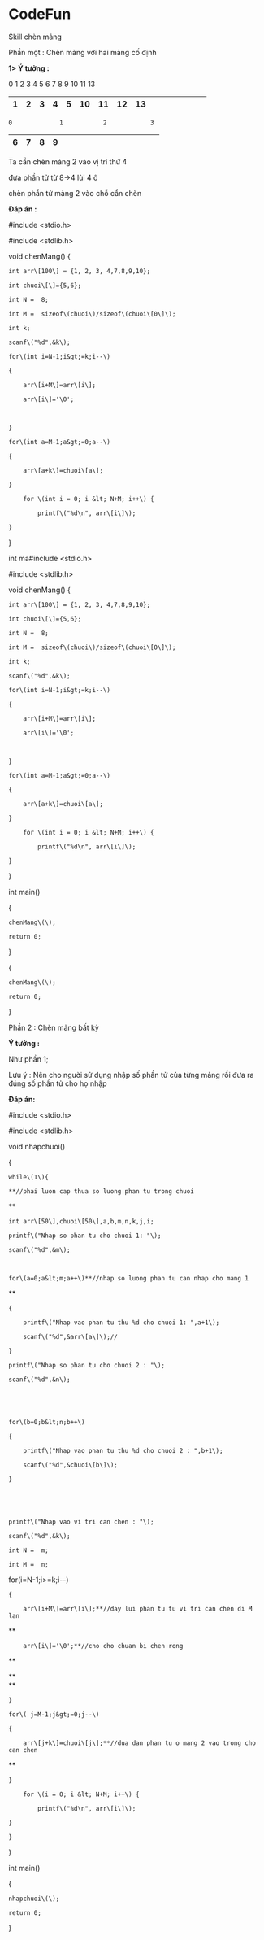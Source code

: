 # CodeFun

Skill chèn mảng

Phần một : Chèn mảng với hai mảng cố định

**1&gt; Ý tưởng :**

 0           1             2           3            4             5           6            7           8            9           10         11         13       

| 1 | 2 | 3 | 4 | 5 | 10 | 11 | 12 | 13 |  |  |  |  |  |  |  |
| :---: | :--- | :--- | :--- | :--- | :--- | :--- | :--- | :--- | :--- | :--- | :--- | :--- | :--- | :--- | :--- |


```
0             1           2            3
```

| 6 | 7 | 8 | 9 |  |  |  |  |  |  |  |  |  |  |  |  |
| :--- | :--- | :--- | :--- | :--- | :--- | :--- | :--- | :--- | :--- | :--- | :--- | :--- | :--- | :--- | :--- |


Ta cần chèn mảng 2  vào vị trí thứ 4

đưa phần tử từ 8-&gt;4 lùi 4 ô

chèn phần tử mảng 2 vào chỗ cần chèn

**Đáp án :**

\#include &lt;stdio.h&gt;

\#include &lt;stdlib.h&gt;

void chenMang\(\) {

```
int arr\[100\] = {1, 2, 3, 4,7,8,9,10};

int chuoi\[\]={5,6};

int N =  8;

int M =  sizeof\(chuoi\)/sizeof\(chuoi\[0\]\);

int k;

scanf\("%d",&k\);

for\(int i=N-1;i&gt;=k;i--\)

{

    arr\[i+M\]=arr\[i\];

    arr\[i\]='\0';



}

for\(int a=M-1;a&gt;=0;a--\)

{

    arr\[a+k\]=chuoi\[a\];

}

    for \(int i = 0; i &lt; N+M; i++\) {

        printf\("%d\n", arr\[i\]\);

}
```

}

int ma\#include &lt;stdio.h&gt;

\#include &lt;stdlib.h&gt;

void chenMang\(\) {

```
int arr\[100\] = {1, 2, 3, 4,7,8,9,10};

int chuoi\[\]={5,6};

int N =  8;

int M =  sizeof\(chuoi\)/sizeof\(chuoi\[0\]\);

int k;

scanf\("%d",&k\);

for\(int i=N-1;i&gt;=k;i--\)

{

    arr\[i+M\]=arr\[i\];

    arr\[i\]='\0';



}

for\(int a=M-1;a&gt;=0;a--\)

{

    arr\[a+k\]=chuoi\[a\];

}

    for \(int i = 0; i &lt; N+M; i++\) {

        printf\("%d\n", arr\[i\]\);

}
```

}

int main\(\)

{

```
chenMang\(\);

return 0;
```

}

{

```
chenMang\(\);

return 0;
```

}

Phần 2 : Chèn mảng bất kỳ

**Ý tưởng :**

Như phần 1;

Lưu ý : Nên cho người sử dụng nhập số phần tử của từng mảng rồi đưa ra đúng số phần tử cho họ nhập

**Đáp án:**

\#include &lt;stdio.h&gt;

\#include &lt;stdlib.h&gt;

void nhapchuoi\(\)

{

```
while\(1\){

**//phai luon cap thua so luong phan tu trong chuoi
```

\*\*

```
int arr\[50\],chuoi\[50\],a,b,m,n,k,j,i;

printf\("Nhap so phan tu cho chuoi 1: "\);

scanf\("%d",&m\);



for\(a=0;a&lt;m;a++\)**//nhap so luong phan tu can nhap cho mang 1
```

\*\*

```
{

    printf\("Nhap vao phan tu thu %d cho chuoi 1: ",a+1\);

    scanf\("%d",&arr\[a\]\);//

}

printf\("Nhap so phan tu cho chuoi 2 : "\);

scanf\("%d",&n\);





for\(b=0;b&lt;n;b++\)

{

    printf\("Nhap vao phan tu thu %d cho chuoi 2 : ",b+1\);

    scanf\("%d",&chuoi\[b\]\);

}





printf\("Nhap vao vi tri can chen : "\);

scanf\("%d",&k\);

int N =  m;

int M =  n;
```

for\(i=N-1;i&gt;=k;i--\)

```
{

    arr\[i+M\]=arr\[i\];**//day lui phan tu tu vi tri can chen di M lan
```

\*\*

```
    arr\[i\]='\0';**//cho cho chuan bi chen rong
```

\*\*

**          
**

```
}

for\( j=M-1;j&gt;=0;j--\)

{

    arr\[j+k\]=chuoi\[j\];**//dua dan phan tu o mang 2 vao trong cho can chen
```

\*\*

```
}

    for \(i = 0; i &lt; N+M; i++\) {

        printf\("%d\n", arr\[i\]\);

}

}
```

}

int main\(\)

{

```
nhapchuoi\(\);

return 0;
```

}


